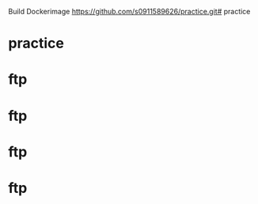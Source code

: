 

Build Dockerimage
https://github.com/s0911589626/practice.git# practice
# practice
# ftp
# ftp
# ftp
# ftp
